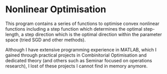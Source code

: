 # Nonlinear Optimisation

This program contains a series of functions to optimise convex nonlinear functions including a step function which determines the optimal step-length, a step direction which is the optimal direction within the parameter space (tried SGD and other methods).

Although I have extensive programming experience in MATLAB, which I gained through practical projects in Combinitorial Optimisation and dedicated theory (and others such as Seminar focused on operations research), I lost of these projects I cannot find in memory anymore.
